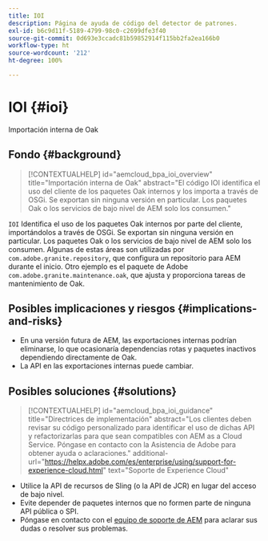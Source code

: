```yaml
---
title: IOI
description: Página de ayuda de código del detector de patrones.
exl-id: b6c9d11f-5189-4799-98c0-c2699dfe3f40
source-git-commit: 0d693e3ccadc81b59852914f115bb2fa2ea166b0
workflow-type: ht
source-wordcount: '212'
ht-degree: 100%

---
```


# IOI {#ioi}

Importación interna de Oak

## Fondo {#background}

>[!CONTEXTUALHELP]
>id="aemcloud_bpa_ioi_overview"
>title="Importación interna de Oak"
>abstract="El código IOI identifica el uso del cliente de los paquetes Oak internos y los importa a través de OSGi. Se exportan sin ninguna versión en particular. Los paquetes Oak o los servicios de bajo nivel de AEM solo los consumen."

`IOI` Identifica el uso de los paquetes Oak internos por parte del cliente, importándolos a través de OSGi. Se exportan sin ninguna versión en particular. Los paquetes Oak o los servicios de bajo nivel de AEM solo los consumen.
Algunas de estas áreas son utilizadas por `com.adobe.granite.repository`, que configura un repositorio para AEM durante el inicio. Otro ejemplo es el paquete de Adobe `com.adobe.granite.maintenance.oak`, que ajusta y proporciona tareas de mantenimiento de Oak.

## Posibles implicaciones y riesgos {#implications-and-risks}

* En una versión futura de AEM, las exportaciones internas podrían eliminarse, lo que ocasionaría dependencias rotas y paquetes inactivos dependiendo directamente de Oak.
* La API en las exportaciones internas puede cambiar.

## Posibles soluciones {#solutions}

>[!CONTEXTUALHELP]
>id="aemcloud_bpa_ioi_guidance"
>title="Directrices de implementación"
>abstract="Los clientes deben revisar su código personalizado para identificar el uso de dichas API y refactorizarlas para que sean compatibles con AEM as a Cloud Service. Póngase en contacto con la Asistencia de Adobe para obtener ayuda o aclaraciones."
>additional-url="https://helpx.adobe.com/es/enterprise/using/support-for-experience-cloud.html" text="Soporte de Experience Cloud"

* Utilice la API de recursos de Sling (o la API de JCR) en lugar del acceso de bajo nivel.
* Evite depender de paquetes internos que no formen parte de ninguna API pública o SPI.
* Póngase en contacto con el [equipo de soporte de AEM](https://helpx.adobe.com/es/enterprise/using/support-for-experience-cloud.html) para aclarar sus dudas o resolver sus problemas.
